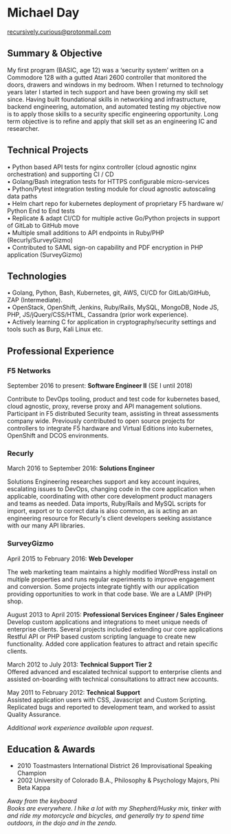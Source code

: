 # Michael Day

<a href="mailto:&#114;&#101;&#99;&#117;&#114;&#115;&#105;&#118;&#101;&#108;&#121;&#46;&#99;&#117;&#114;&#105;&#111;&#117;&#115;&#64;&#112;&#114;&#111;&#116;&#111;&#110;&#109;&#97;&#105;&#108;&#46;&#99;&#111;&#109;">&#114;&#101;&#99;&#117;&#114;&#115;&#105;&#118;&#101;&#108;&#121;&#46;&#99;&#117;&#114;&#105;&#111;&#117;&#115;&#64;&#112;&#114;&#111;&#116;&#111;&#110;&#109;&#97;&#105;&#108;&#46;&#99;&#111;&#109;</a>

## Summary & Objective

My first program (BASIC, age 12) was a ‘security system’ written on a Commodore 128 with a gutted Atari 2600 controller that monitored the doors, drawers and windows in my bedroom. When I returned to technology years later I started in tech support and have been growing my skill set since. Having built foundational skills in networking and infrastructure, backend engineering, automation, and automated testing my objective now is to apply those skills to a security specific engineering opportunity. Long term objective is to refine and apply that skill set as an engineering IC and researcher.


## Technical Projects

• Python based API tests for nginx controller (cloud agnostic nginx orchestration) and supporting CI / CD  
• Golang/Bash integration tests for HTTPS configurable micro-services  
• Python/Pytest integration testing module for cloud agnostic autoscaling data paths  
• Helm chart repo for kubernetes deployment of proprietary F5 hardware w/ Python End to End tests  
• Replicate & adapt CI/CD for multiple active Go/Python projects in support of GitLab to GitHub move  
• Multiple small additions to API endpoints in Ruby/PHP (Recurly/SurveyGizmo)  
• Contributed to SAML sign-on capability and PDF encryption in PHP application (SurveyGizmo)  

## Technologies
• Golang, Python, Bash, Kubernetes, git, AWS, CI/CD for GitLab/GitHub, ZAP (Intermediate).  
• OpenStack, OpenShift, Jenkins, Ruby/Rails, MySQL, MongoDB, Node JS, PHP, JS/jQuery/CSS/HTML, Cassandra (prior work experience).  
• Actively learning C for application in cryptography/security settings and tools such as Burp, Kali Linux etc.  

## Professional Experience

### F5 Networks
September 2016 to present: **Software Engineer II**  (SE I until 2018)

Contribute to DevOps tooling, product and test code for kubernetes based, cloud agnostic, proxy, reverse proxy and API management solutions. Participant in F5 distributed Security team, assisting in threat assessments company wide. Previously contributed to open source projects for controllers to integrate F5 hardware and Virtual Editions into kubernetes, OpenShift and DCOS environments.

### Recurly
March 2016 to September 2016: **Solutions Engineer**  

Solutions Engineering researches support and key account inquires, escalating issues to DevOps, changing code in the core application when applicable, coordinating with other core development product managers and teams as needed. Data imports, Ruby/Rails and MySQL scripts for import, export or to correct data is also common, as is acting an an engineering resource for Recurly's client developers seeking assistance with our many API libraries. 

### SurveyGizmo  
April 2015 to February 2016: **Web Developer**  

The web marketing team maintains a highly modified WordPress install on multiple properties and runs regular experiments to improve engagement and conversion. Some projects integrate tightly with our application providing opportunities to work in that code base. We are a LAMP (PHP) shop. 

August 2013 to April 2015: **Professional Services Engineer / Sales Engineer**  
Develop custom applications and integrations to meet unique needs of enterprise clients. Several projects included extending our core applications Restful API or PHP based custom scripting language to create new functionality. Added core application features to attract and retain specific clients. 

March 2012 to July 2013: **Technical Support Tier 2**  
Offered advanced and escalated technical support to enterprise clients and assisted on-boarding with technical consultations to attract new accounts.

May 2011 to February 2012: **Technical Support**  
Assisted application users with CSS, Javascript and Custom Scripting. Replicated bugs and reported to development team, and worked to assist Quality Assurance.  

_Additional work experience available upon request_.

## Education & Awards  
- 2010 Toastmasters International District 26 Improvisational Speaking Champion
- 2002 University of Colorado B.A., Philosophy & Psychology Majors, Phi Beta Kappa

_Away from the keyboard  
Books are everywhere. I hike a lot with my Shepherd/Husky mix, tinker with and ride my motorcycle and bicycles, and generally try to spend time outdoors, in the dojo and in the zendo._
